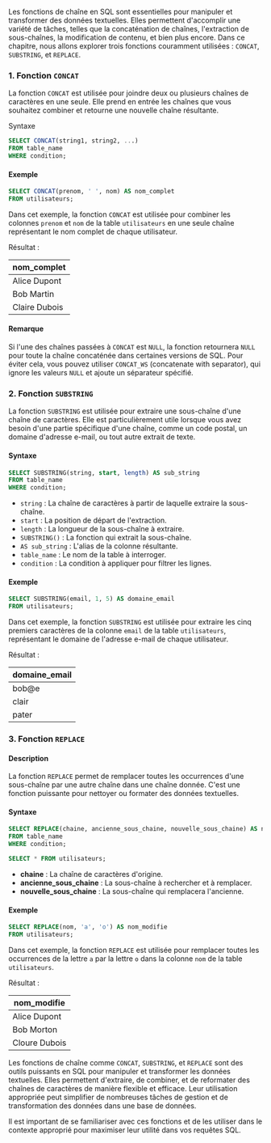 Les fonctions de chaîne en SQL sont essentielles pour manipuler et transformer des données textuelles. Elles permettent d'accomplir une variété de tâches, telles que la concaténation de chaînes, l'extraction de sous-chaînes, la modification de contenu, et bien plus encore. Dans ce chapitre, nous allons explorer trois fonctions couramment utilisées : `CONCAT`, `SUBSTRING`, et `REPLACE`.

### 1. Fonction `CONCAT`

La fonction `CONCAT` est utilisée pour joindre deux ou plusieurs chaînes de caractères en une seule. Elle prend en entrée les chaînes que vous souhaitez combiner et retourne une nouvelle chaîne résultante.

Syntaxe

```sql
SELECT CONCAT(string1, string2, ...)
FROM table_name
WHERE condition;
```

#### Exemple

```sql
SELECT CONCAT(prenom, ' ', nom) AS nom_complet
FROM utilisateurs;
```

Dans cet exemple, la fonction `CONCAT` est utilisée pour combiner les colonnes `prenom` et `nom` de la table `utilisateurs` en une seule chaîne représentant le nom complet de chaque utilisateur.

Résultat :

| nom_complet   |
|---------------|
| Alice Dupont  |
| Bob Martin    |
| Claire Dubois |

#### Remarque

Si l'une des chaînes passées à `CONCAT` est `NULL`, la fonction retournera `NULL` pour toute la chaîne concaténée dans certaines versions de SQL. Pour éviter cela, vous pouvez utiliser `CONCAT_WS` (concatenate with separator), qui ignore les valeurs `NULL` et ajoute un séparateur spécifié.

### 2. Fonction `SUBSTRING`

La fonction `SUBSTRING` est utilisée pour extraire une sous-chaîne d'une chaîne de caractères. Elle est particulièrement utile lorsque vous avez besoin d'une partie spécifique d'une chaîne, comme un code postal, un domaine d'adresse e-mail, ou tout autre extrait de texte.

#### Syntaxe

```sql
SELECT SUBSTRING(string, start, length) AS sub_string
FROM table_name
WHERE condition;
```

- `string` : La chaîne de caractères à partir de laquelle extraire la sous-chaîne.
- `start` : La position de départ de l'extraction.
- `length` : La longueur de la sous-chaîne à extraire.
- `SUBSTRING()` : La fonction qui extrait la sous-chaîne.
- `AS sub_string` : L'alias de la colonne résultante.
- `table_name` : Le nom de la table à interroger.
- `condition` : La condition à appliquer pour filtrer les lignes.

#### Exemple

```sql
SELECT SUBSTRING(email, 1, 5) AS domaine_email
FROM utilisateurs;
```

Dans cet exemple, la fonction `SUBSTRING` est utilisée pour extraire les cinq premiers caractères de la colonne `email` de la table `utilisateurs`, représentant le domaine de l'adresse e-mail de chaque utilisateur.

Résultat :

| domaine_email |
|---------------|
| bob@e         |
| clair         |
| pater         |

### 3. Fonction `REPLACE`

#### Description

La fonction `REPLACE` permet de remplacer toutes les occurrences d'une sous-chaîne par une autre chaîne dans une chaîne donnée. C'est une fonction puissante pour nettoyer ou formater des données textuelles.

#### Syntaxe

```sql
SELECT REPLACE(chaine, ancienne_sous_chaine, nouvelle_sous_chaine) AS new_string
FROM table_name
WHERE condition;

SELECT * FROM utilisateurs;
```

- **chaine** : La chaîne de caractères d'origine.
- **ancienne_sous_chaine** : La sous-chaîne à rechercher et à remplacer.
- **nouvelle_sous_chaine** : La sous-chaîne qui remplacera l'ancienne.

#### Exemple

```sql
SELECT REPLACE(nom, 'a', 'o') AS nom_modifie
FROM utilisateurs;
```

Dans cet exemple, la fonction `REPLACE` est utilisée pour remplacer toutes les occurrences de la lettre `a` par la lettre `o` dans la colonne `nom` de la table `utilisateurs`.

Résultat :

| nom_modifie   |
|---------------|
| Alice Dupont  |
| Bob Morton    |
| Cloure Dubois |

Les fonctions de chaîne comme `CONCAT`, `SUBSTRING`, et `REPLACE` sont des outils puissants en SQL pour manipuler et transformer les données textuelles. Elles permettent d'extraire, de combiner, et de reformater des chaînes de caractères de manière flexible et efficace. Leur utilisation appropriée peut simplifier de nombreuses tâches de gestion et de transformation des données dans une base de données.

Il est important de se familiariser avec ces fonctions et de les utiliser dans le contexte approprié pour maximiser leur utilité dans vos requêtes SQL.